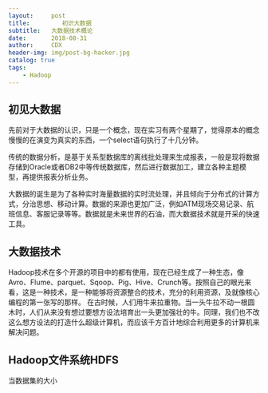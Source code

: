 ```yaml
---
layout:     post
title:         初识大数据
subtitle:   大数据技术概论
date:       2018-08-31
author:     CDX
header-img: img/post-bg-hacker.jpg
catalog: true
tags:
    - Hadoop
---
```


## 初见大数据

先前对于大数据的认识，只是一个概念，现在实习有两个星期了，觉得原本的概念慢慢的在演变为真实的东西，一个select语句执行了十几分钟。

传统的数据分析，是基于关系型数据库的离线批处理来生成报表，一般是现将数据存储到Oracle或者DB2中等传统数据库，然后进行数据加工，建立各种主题模型，再提供报表分析业务。

大数据的诞生是为了各种实时海量数据的实时流处理，并且倾向于分布式的计算方式，分治思想、移动计算。数据的来源也更加广泛，例如ATM现场交易记录、航班信息、客服记录等等。数据就是未来世界的石油，而大数据技术就是开采的快速工具。

## 大数据技术

Hadoop技术在多个开源的项目中的都有使用，现在已经生成了一种生态，像Avro、Flume、parquet、Sqoop、Pig、Hive、Crunch等。按照自己的眼光来看，这是一种技术，是一种能够将资源整合的技术，充分的利用资源，及就像核心编程的第一张写的那样。
在古时候，人们用牛来拉重物。当一头牛拉不动一根圆木时，人们从来没有想过要想方设法培育出一头更加强壮的牛。同理，我们也不改这么想方设法的打造什么超级计算机，而应该千方百计地综合利用更多的计算机来解决问题。

## Hadoop文件系统HDFS

当数据集的大小
 